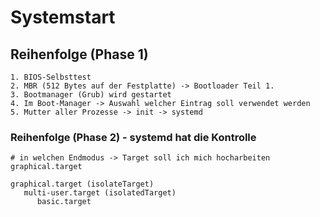 # Systemstart 

## Reihenfolge (Phase 1) 

```
1. BIOS-Selbsttest 
2. MBR (512 Bytes auf der Festplatte) -> Bootloader Teil 1.
3. Bootmanager (Grub) wird gestartet 
4. Im Boot-Manager -> Auswahl welcher Eintrag soll verwendet werden 
5. Mutter aller Prozesse -> init -> systemd 
```

### Reihenfolge (Phase 2) - systemd hat die Kontrolle 

```
# in welchen Endmodus -> Target soll ich mich hocharbeiten 
graphical.target 

graphical.target (isolateTarget) 
   multi-user.target (isolatedTarget)
      basic.target 
```
